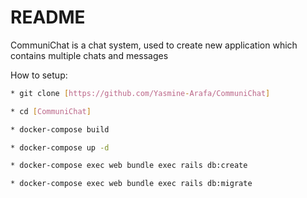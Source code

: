 # README

CommuniChat is a chat system, used to create new application which contains multiple chats and messages

How to setup:

```bash
* git clone [https://github.com/Yasmine-Arafa/CommuniChat]

* cd [CommuniChat]

* docker-compose build

* docker-compose up -d

* docker-compose exec web bundle exec rails db:create

* docker-compose exec web bundle exec rails db:migrate
